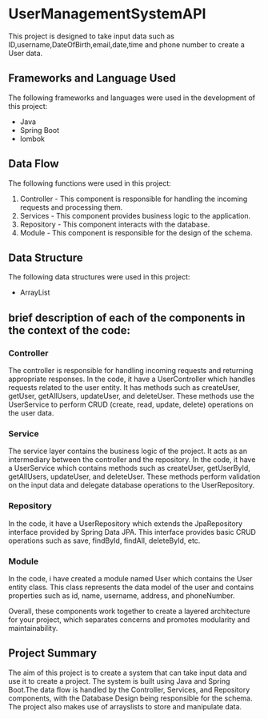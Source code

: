 # UserManagementSystemAPI

This project is designed to take input data such as ID,username,DateOfBirth,email,date,time and phone number to create a User data.

## Frameworks and Language Used

The following frameworks and languages were used in the development of this project:

- Java
- Spring Boot
- lombok

## Data Flow

The following functions were used in this project:

1. Controller - This component is responsible for handling the incoming requests and processing them.
2. Services - This component provides business logic to the application.
3. Repository - This component interacts with the database.
4. Module - This component is responsible for the design of the schema.

## Data Structure

The following data structures were used in this project:

- ArrayList

## brief description of each of the components in the context of the code:

### Controller
The controller is responsible for handling incoming requests and returning appropriate responses. In the code, it have a UserController which handles requests related to the user entity. It has methods such as createUser, getUser, getAllUsers, updateUser, and deleteUser. These methods use the UserService to perform CRUD (create, read, update, delete) operations on the user data.

### Service
The service layer contains the business logic of the project. It acts as an intermediary between the controller and the repository. In the code, it have a UserService which contains methods such as createUser, getUserById, getAllUsers, updateUser, and deleteUser. These methods perform validation on the input data and delegate database operations to the UserRepository.

### Repository
In the code, it have a UserRepository which extends the JpaRepository interface provided by Spring Data JPA. This interface provides basic CRUD operations such as save, findById, findAll, deleteById, etc.

### Module
In the code, i have created a module named User which contains the User entity class. This class represents the data model of the user and contains properties such as id, name, username, address, and phoneNumber.

Overall, these components work together to create a layered architecture for your project, which separates concerns and promotes modularity and maintainability.

## Project Summary

The aim of this project is to create a system that can take input data and use it to create a project. The system is built using Java and Spring Boot.The data flow is handled by the Controller, Services, and Repository components, with the Database Design being responsible for the schema. The project also makes use of arrayslists to store and manipulate data.
